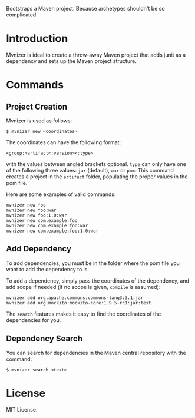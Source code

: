 Bootstraps a Maven project.  Because archetypes shouldn't be so complicated.

# Introduction

Mvnizer is ideal to create a throw-away Maven project that adds junit as a dependency and sets up the Maven project structure.

# Commands

## Project Creation

Mvnizer is used as follows:

    $ mvnizer new <coordinates>

The coordinates can have the following format:

    <group:>artifact<:version><:type>

with the values between angled brackets optional.  `type` can only have one of the following three values: `jar` (default), `war` or `pom`.  This command creates a project in the `artifact` folder, populating the proper values in the pom file.

Here are some examples of valid commands:

    mvnizer new foo
    mvnizer new foo:war
    mvnizer new foo:1.0:war
    mvnizer new com.example:foo
    mvnizer new com.example:foo:war
    mvnizer new com.example:foo:1.0:war

## Add Dependency

To add dependencies, you must be in the folder where the pom file you want to add the dependency to is.

To add a dependency, simply pass the coordinates of the dependency, and add scope if needed (if no scope is given, `compile` is assumed):

    mvnizer add org.apache.commons:commons-lang3:3.1:jar
    mvnizer add org.mockito:mockito-core:1.9.5-rc1:jar:test

The `search` features makes it easy to find the coordinates of the dependencies for you.


## Dependency Search

You can search for dependencies in the Maven central repository with the command:

    $ mvnizer search <text>
    


# License

MIT License. 
